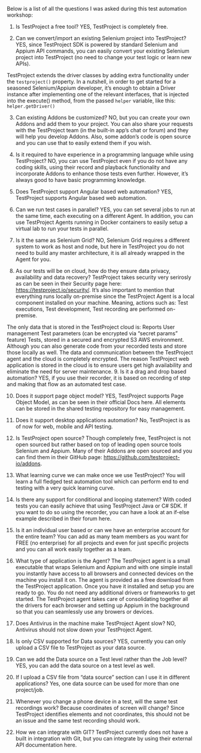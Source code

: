 Below is a list of all the questions I was asked during this test automation workshop:

1. Is TestProject a free tool? YES, TestProject is completely free.

2. Can we convert/import an existing Selenium project into TestProject? YES, since TestProject SDK is powered by standard Selenium and Appium API commands, you can easily convert your existing Selenium project into TestProject (no need to change your test logic or learn new APIs).

TestProject extends the driver classes by adding extra functionality under the `testproject()` property. In a nutshell, in order to get started for a seasoned Selenium/Appium developer, it’s enough to obtain a Driver instance after implementing one of the relevant interfaces, that is injected into the execute() method, from the passed `helper` variable, like this: `helper.getDriver()`

3. Can existing Addons be customized? NO, but you can create your own Addons and add them to your project. You can also share your requests with the TestProject team (in the built-in app’s chat or forum) and they will help you develop Addons. Also, some addon’s code is open source and you can use that to easily extend them if you wish.

4. Is it required to have experience in a programming language while using TestProject? NO, you can use TestProject even if you do not have any coding skills, using their record and playback functionality and incorporate Addons to enhance those tests even further. However, it’s always good to have basic programming knowledge.

5. Does TestProject support Angular based web automation? YES, TestProject supports Angular based web automation.

6. Can we run test cases in parallel? YES, you can set several jobs to run at the same time, each executing on a different Agent. In addition, you can use TestProject Agents running in Docker containers to easily setup a virtual lab to run your tests in parallel.

7. Is it the same as Selenium Grid? NO, Selenium Grid requires a different system to work as host and node, but here in TestProject you do not need to build any master architecture, it is all already wrapped in the Agent for you.

8. As our tests will be on cloud, how do they ensure data privacy, availability and data recovery? TestProject takes security very serirosly as can be seen in their Security page here: https://testproject.io/security/. It’s also important to mention that everything runs locally on-premise since the TestProject Agent is a local component installed on your machine. Meaning, actions such as: Test executions, Test development, Test recording are performed on-premise.

The only data that is stored in the TestProject cloud is:
Reports
User management
Test parameters (can be encrypted via “secret params” feature)
Tests, stored in a secured and encrypted S3 AWS environment. Although you can also generate code from your recorded tests and store those locally as well.
The data and communication between the TestProject agent and the cloud is completely encrypted. The reason TestProject web application is stored in the cloud is to ensure users get high availability and eliminate the need for server maintenance.
9. Is it a drag and drop based automation?  YES, if you use their recorder, it is based on recording of step and making that flow as an automated test case.

10. Does it support page object model? YES, TestProject supports Page Object Model, as can be seen in their official Docs here. All elements can be stored in the shared testing repository for easy management.

11. Does it support desktop applications automation? No, TestProject is as of now for web, mobile and API testing.

12. Is TestProject open source? Though completely free, TestProject is not open sourced but rather based on top of leading open source tools Selenium and Appium. Many of their Addons are open sourced and you can find them in their GitHub page: https://github.com/testproject-io/addons.

13. What learning curve we can make once we use TestProject?  You will learn a full fledged test automation tool which can perform end to end testing with a very quick learning curve.

14. Is there any support for conditional and looping statement? With coded tests you can easily achieve that using TestProject Java or C# SDK. If you want to do so using the recorder, you can have a look at an if-else example described in their forum here.

15. Is it an individual user based or can we have an enterprise account for the entire team? You can add as many team members as you want for FREE (no enterprise) for all projects and even for just specific projects and you can all work easily together as a team.

16. What type of application is the Agent? The TestProject agent is a small executable that wraps Selenium and Appium and with one simple install you instantly have access to all browsers and connected devices on the machine you install it on. The agent is provided as a free download from the TestProject application. Once you have it installed and setup you are ready to go. You do not need any additional drivers or frameworks to get started. The TestProject agent takes care of consolidating together all the drivers for each browser and setting up Appium in the background so that you can seamlessly use any browers or devices.

17. Does Antivirus in the machine make TestProject Agent slow? NO, Antivirus should not slow down your TestProject Agent.

18. Is only CSV supported for Data sources? YES, currently you can only upload a CSV file to TestProject as your data source.

19. Can we add the Data source on a Test level rather than the Job level? YES, you can add the data source on a test level as well.

20. If I upload a CSV file from “data source” section can I use it in different applications? Yes, one data source can be used for more than one project/job.

21. Whenever you change a phone device in a test, will the same test recordings work? Because coordinates of screen will change? Since TestProject identifies elements and not coordinates, this should not be an issue and the same test recording should work.

22. How we can integrate with GIT? TestProject currently does not have a built in integration with Git, but you can integrate by using their external API documentation here.
